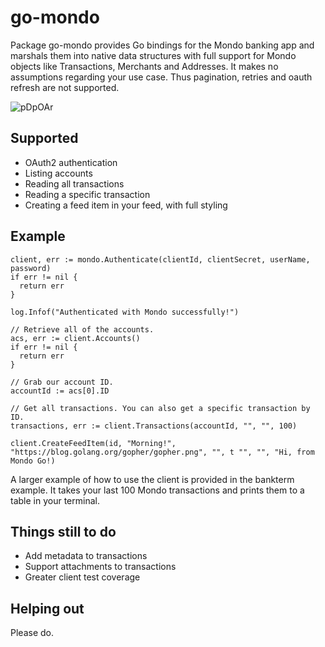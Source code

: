 # go-mondo

Package go-mondo provides Go bindings for the Mondo banking app and marshals them into native data structures with full support for Mondo objects like Transactions, Merchants and Addresses. It makes no assumptions regarding your use case. Thus pagination, retries and oauth refresh are not supported.

![pDpOAr](http://cdn.makeagif.com/media/11-29-2015/pDpOAr.gif)

## Supported

* OAuth2 authentication
* Listing accounts
* Reading all transactions
* Reading a specific transaction
* Creating a feed item in your feed, with full styling

## Example

```
client, err := mondo.Authenticate(clientId, clientSecret, userName, password)
if err != nil {
  return err
}

log.Infof("Authenticated with Mondo successfully!")

// Retrieve all of the accounts.
acs, err := client.Accounts()
if err != nil {
  return err
}

// Grab our account ID.
accountId := acs[0].ID

// Get all transactions. You can also get a specific transaction by ID.
transactions, err := client.Transactions(accountId, "", "", 100)

client.CreateFeedItem(id, "Morning!", "https://blog.golang.org/gopher/gopher.png", "", t "", "", "Hi, from Mondo Go!)
```

A larger example of how to use the client is provided in the bankterm example. It takes your last 100 Mondo transactions and prints them to a table in your terminal.

## Things still to do

* Add metadata to transactions
* Support attachments to transactions
* Greater client test coverage


## Helping out
Please do.
